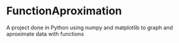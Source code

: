 # FunctionAproximation
A project done in Python using numpy and matplotlib to graph and aproximate data with functions
